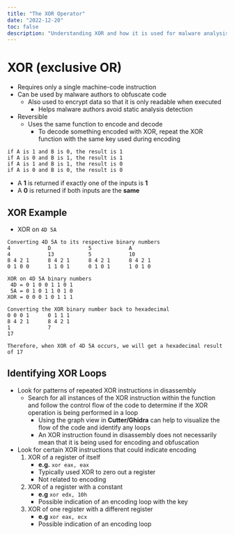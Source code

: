```yaml
---
title: "The XOR Operator"
date: "2022-12-20"
toc: false
description: "Understanding XOR and how it is used for malware analysis"
---
```


# XOR (exclusive OR)
- Requires only a single machine-code instruction
- Can be used by malware authors to obfuscate code
	- Also used to encrypt data so that it is only readable when executed
		- Helps malware authors avoid static analysis detection
- Reversible
	- Uses the same function to encode and decode
		- To decode something encoded with XOR, repeat the XOR function with the same key used during encoding


```
if A is 1 and B is 0, the result is 1
if A is 0 and B is 1, the result is 1
if A is 1 and B is 1, the result is 0
if A is 0 and B is 0, the result is 0
```
- A **1** is returned if exactly one of the inputs is **1**
- A **0** is returned if both inputs are the **same**

## XOR Example

- XOR on `4D 5A`
```
Converting 4D 5A to its respective binary numbers
4            D            5            A
4            13           5            10
8 4 2 1      8 4 2 1      8 4 2 1      8 4 2 1
0 1 0 0      1 1 0 1      0 1 0 1      1 0 1 0  

XOR on 4D 5A binary numbers 
 4D = 0 1 0 0 1 1 0 1
 5A = 0 1 0 1 1 0 1 0
XOR = 0 0 0 1 0 1 1 1

Converting the XOR binary number back to hexadecimal
0 0 0 1      0 1 1 1
8 4 2 1      8 4 2 1
1            7
17

Therefore, when XOR of 4D 5A occurs, we will get a hexadecimal result of 17
```


## Identifying XOR Loops
- Look for patterns of repeated XOR instructions in disassembly
	- Search for all instances of the XOR instruction within the function and follow the control flow of the code to determine if the XOR operation is being performed in a loop
		- Using the graph view in **Cutter/Ghidra** can help to visualize the flow of the code and identify any loops
		- An XOR instruction found in disassembly does not necessarily mean that it is being used for encoding and obfuscation
- Look for certain XOR instructions that could indicate encoding
	1. XOR of a register of itself
		- **e.g.** `xor eax, eax`
		- Typically used XOR to zero out a register
		- Not related to encoding
	2. XOR of a register with a constant
		-  **e.g** `xor edx, 10h`
		- Possible indication of an encoding loop with the key
	3. XOR of one register with a different register
		- **e.g** `xor eax, ecx`
		- Possible indication of an encoding loop
